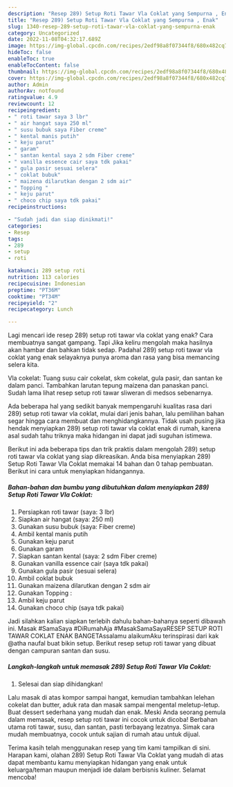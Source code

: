 ```yaml
---
description: "Resep 289) Setup Roti Tawar Vla Coklat yang Sempurna , Enak"
title: "Resep 289) Setup Roti Tawar Vla Coklat yang Sempurna , Enak"
slug: 1340-resep-289-setup-roti-tawar-vla-coklat-yang-sempurna-enak
category: Uncategorized
date: 2022-11-08T04:32:17.689Z
image: https://img-global.cpcdn.com/recipes/2edf98a8f07344f8/680x482cq70/289-setup-roti-tawar-vla-coklat-foto-resep-utama.jpg
hideToc: false
enableToc: true
enableTocContent: false
thumbnail: https://img-global.cpcdn.com/recipes/2edf98a8f07344f8/680x482cq70/289-setup-roti-tawar-vla-coklat-foto-resep-utama.jpg
cover: https://img-global.cpcdn.com/recipes/2edf98a8f07344f8/680x482cq70/289-setup-roti-tawar-vla-coklat-foto-resep-utama.jpg
author: Admin
authorAv: notfound
ratingvalue: 4.9
reviewcount: 12
recipeingredient:
- " roti tawar saya 3 lbr"
- " air hangat saya 250 ml"
- " susu bubuk saya Fiber creme"
- " kental manis putih"
- " keju parut"
- " garam"
- " santan kental saya 2 sdm Fiber creme"
- " vanilla essence cair saya tdk pakai"
- " gula pasir sesuai selera"
- " coklat bubuk"
- " maizena dilarutkan dengan 2 sdm air"
- " Topping "
- " keju parut"
- " choco chip saya tdk pakai"
recipeinstructions:

- "Sudah jadi dan siap dinikmati!"
categories:
- Resep
tags:
- 289
- setup
- roti

katakunci: 289 setup roti 
nutrition: 113 calories
recipecuisine: Indonesian
preptime: "PT36M"
cooktime: "PT34M"
recipeyield: "2"
recipecategory: Lunch

---
```



Lagi mencari ide resep 289) setup roti tawar vla coklat yang enak? Cara membuatnya sangat gampang. Tapi Jika keliru mengolah maka hasilnya akan hambar dan bahkan tidak sedap. Padahal 289) setup roti tawar vla coklat yang enak selayaknya punya aroma dan rasa yang bisa memancing selera kita.


Vla cokelat: Tuang susu cair cokelat, skm cokelat, gula pasir, dan santan ke dalam panci. Tambahkan larutan tepung maizena dan panaskan panci. Sudah lama lihat resep setup roti tawar sliweran di medsos sebenarnya.

Ada beberapa hal yang sedikit banyak mempengaruhi kualitas rasa dari 289) setup roti tawar vla coklat, mulai dari jenis bahan, lalu pemilihan bahan segar hingga cara membuat dan menghidangkannya. Tidak usah pusing jika hendak menyiapkan 289) setup roti tawar vla coklat enak di rumah, karena asal sudah tahu triknya maka hidangan ini dapat jadi suguhan istimewa.


Berikut ini ada beberapa tips dan trik praktis dalam mengolah 289) setup roti tawar vla coklat yang siap dikreasikan. Anda bisa menyiapkan 289) Setup Roti Tawar Vla Coklat memakai 14 bahan dan 0 tahap pembuatan. Berikut ini cara untuk menyiapkan hidangannya.

<!--inarticleads1-->

##### Bahan-bahan dan bumbu yang dibutuhkan dalam menyiapkan 289) Setup Roti Tawar Vla Coklat:

1. Persiapkan  roti tawar (saya: 3 lbr)
1. Siapkan  air hangat (saya: 250 ml)
1. Gunakan  susu bubuk (saya: Fiber creme)
1. Ambil  kental manis putih
1. Gunakan  keju parut
1. Gunakan  garam
1. Siapkan  santan kental (saya: 2 sdm Fiber creme)
1. Gunakan  vanilla essence cair (saya tdk pakai)
1. Gunakan  gula pasir (sesuai selera)
1. Ambil  coklat bubuk
1. Gunakan  maizena dilarutkan dengan 2 sdm air
1. Gunakan  Topping :
1. Ambil  keju parut
1. Gunakan  choco chip (saya tdk pakai)


Jadi silahkan kalian siapkan terlebih dahulu bahan-bahanya seperti dibawah ini. Masak #SamaSaya #DiRumahAja #MasakSamaSayaRESEP SETUP ROTI TAWAR COKLAT ENAK BANGETAssalamu alaikumAku terinspirasi dari kak @atha naufal buat bikin setup. Berikut resep setup roti tawar yang dibuat dengan campuran santan dan susu. 

<!--inarticleads2-->

##### Langkah-langkah untuk memasak 289) Setup Roti Tawar Vla Coklat:


1. Selesai dan siap dihidangkan!

Lalu masak di atas kompor sampai hangat, kemudian tambahkan lelehan cokelat dan butter, aduk rata dan masak sampai mengental meletup-letup. Buat dessert sederhana yang mudah dan enak. Meski Anda seorang pemula dalam memasak, resep setup roti tawar ini cocok untuk dicoba! Berbahan utama roti tawar, susu, dan santan, pasti terbayang lezatnya. Simak cara mudah membuatnya, cocok untuk sajian di rumah atau untuk dijual. 

Terima kasih telah menggunakan resep yang tim kami tampilkan di sini. Harapan kami, olahan 289) Setup Roti Tawar Vla Coklat yang mudah di atas dapat membantu kamu menyiapkan hidangan yang enak untuk keluarga/teman maupun menjadi ide dalam berbisnis kuliner. Selamat mencoba!
